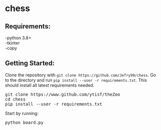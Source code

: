 # chess

<h2>Requirements:</h2>
  -python 3.8+<br>
  -tkinter<br>
  -copy<br>
  
<h2>Getting Started:</h2>
Clone the repository with <code>git clone https://github.com/Jefry99/chess</code>. Go to the directory and run <code>pip install --user -r requirements.txt</code>. This should install all latest requirements needed.
<br>
<pre>
git clone https://www.github.com/ytisf/theZoo
cd chess
pip install --user -r requirements.txt</pre>

Start by running:

<pre>
python board.py
</pre>

